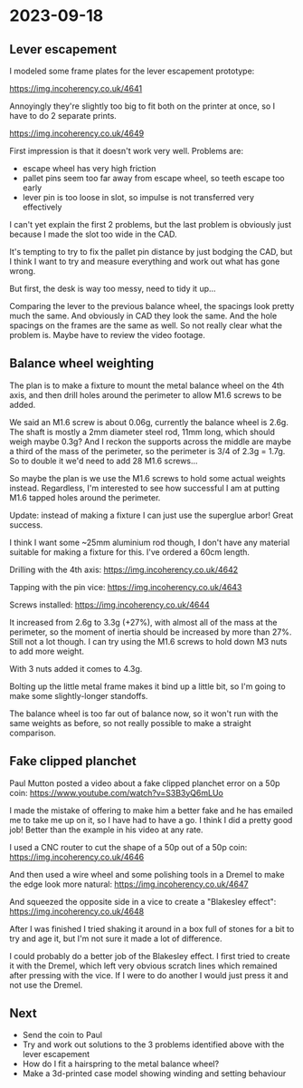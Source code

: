 # 2023-09-18

## Lever escapement

I modeled some frame plates for the lever escapement prototype:

https://img.incoherency.co.uk/4641

Annoyingly they're slightly too big to fit both on the printer at once, so I have to do 2 separate prints.

https://img.incoherency.co.uk/4649

First impression is that it doesn't work very well. Problems are:

* escape wheel has very high friction
* pallet pins seem too far away from escape wheel, so teeth escape too early
* lever pin is too loose in slot, so impulse is not transferred very effectively

I can't yet explain the first 2 problems, but the last problem is obviously just because I made the slot too wide in the CAD.

It's tempting to try to fix the pallet pin distance by just bodging the CAD, but I think I want to try and measure everything
and work out what has gone wrong.

But first, the desk is way too messy, need to tidy it up...

Comparing the lever to the previous balance wheel, the spacings look pretty much the same. And obviously in CAD they look the same.
And the hole spacings on the frames are the same as well. So not really clear what the problem is. Maybe have to review
the video footage.

## Balance wheel weighting

The plan is to make a fixture to mount the metal balance wheel on the 4th axis, and then drill holes around the perimeter
to allow M1.6 screws to be added.

We said an M1.6 screw is about 0.06g, currently the balance wheel is 2.6g.
The shaft is mostly a 2mm diameter steel rod, 11mm long, which should weigh maybe 0.3g? And I reckon the supports
across the middle are maybe a third of the mass of the perimeter, so the perimeter is 3/4 of 2.3g = 1.7g.
So to double it we'd need to add 28 M1.6 screws...

So maybe the plan is we use the M1.6 screws to hold some actual weights instead. Regardless, I'm interested to
see how successful I am at putting M1.6 tapped holes around the perimeter.

Update: instead of making a fixture I can just use the superglue arbor! Great success.

I think I want some ~25mm aluminium rod though, I don't have any material suitable for making a fixture for this.
I've ordered a 60cm length.

Drilling with the 4th axis:
https://img.incoherency.co.uk/4642

Tapping with the pin vice:
https://img.incoherency.co.uk/4643

Screws installed:
https://img.incoherency.co.uk/4644

It increased from 2.6g to 3.3g (+27%), with almost all of the mass at the perimeter,
so the moment of inertia should be increased by more than 27%. Still not a lot though. I can try using the M1.6 screws
to hold down M3 nuts to add more weight.

With 3 nuts added it comes to 4.3g.

Bolting up the little metal frame makes it bind up a little bit, so I'm going to make some slightly-longer standoffs.

The balance wheel is too far out of balance now, so it won't run with the same weights as before, so not really possible
to make a straight comparison.

## Fake clipped planchet

Paul Mutton posted a video about a fake clipped planchet error on a 50p coin: https://www.youtube.com/watch?v=S3B3yQ6mLUo

I made the mistake of offering to make him a better fake and he has emailed me to take me up on it, so I have had to have a go.
I think I did a pretty good job! Better than the example in his video at any rate.

I used a CNC router to cut the shape of a 50p out of a 50p coin: https://img.incoherency.co.uk/4646

And then used a wire wheel and some polishing tools in a Dremel to make the edge look more natural: https://img.incoherency.co.uk/4647

And squeezed the opposite side in a vice to create a "Blakesley effect": https://img.incoherency.co.uk/4648

After I was finished I tried shaking it around in a box full of stones for a bit to try and age it, but I'm not sure it made a lot of difference.

I could probably do a better job of the Blakesley effect. I first tried to create it with the Dremel, which left very obvious scratch lines which remained after pressing with the vice. If I were to do another I would just press it and not use the Dremel. 

## Next

* Send the coin to Paul
* Try and work out solutions to the 3 problems identified above with the lever escapement
* How do I fit a hairspring to the metal balance wheel?
* Make a 3d-printed case model showing winding and setting behaviour
